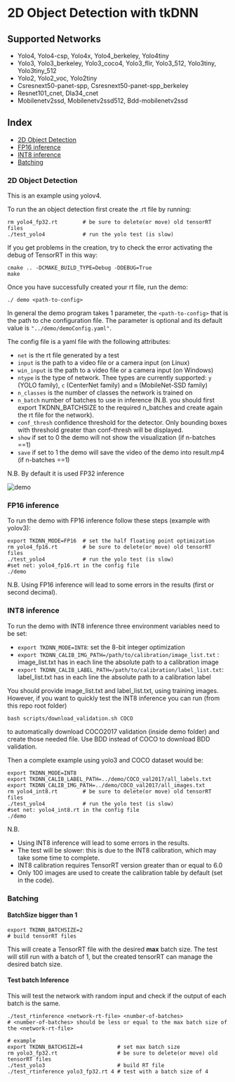 # 2D Object Detection with tkDNN

## Supported Networks

* Yolo4, Yolo4-csp, Yolo4x, Yolo4_berkeley, Yolo4tiny
* Yolo3, Yolo3_berkeley, Yolo3_coco4, Yolo3_flir, Yolo3_512, Yolo3tiny, Yolo3tiny_512
* Yolo2, Yolo2_voc, Yolo2tiny
* Csresnext50-panet-spp, Csresnext50-panet-spp_berkeley
* Resnet101_cnet, Dla34_cnet
* Mobilenetv2ssd, Mobilenetv2ssd512, Bdd-mobilenetv2ssd

## Index

 - [2D Object Detection](#2d-object-detection)
 - [FP16 inference](#fp16-inference)
 - [INT8 inference](#int8-inference)
 - [Batching](#batching)

### 2D Object Detection
This is an example using yolov4.

To run the an object detection first create the .rt file by running:
```
rm yolo4_fp32.rt        # be sure to delete(or move) old tensorRT files
./test_yolo4            # run the yolo test (is slow)
```
If you get problems in the creation, try to check the error activating the debug of TensorRT in this way:
```
cmake .. -DCMAKE_BUILD_TYPE=Debug -DDEBUG=True
make
```

Once you have successfully created your rt file, run the demo:
```
./ demo <path-to-config>
```
In general the demo program takes 1 parameter, the ```<path-to-config>``` that is the path to che configuration file. The parameter is optional and its default value is ```"../demo/demoConfig.yaml"```.

The config file is a yaml file with the following attributes:
* ```net``` is the rt file generated by a test
* ```input``` is the path to a video file or a camera input  (on Linux)
* ```win_input``` is the path to a video file or a camera input  (on Windows)
* ```ntype``` is the type of network. Thee types are currently supported: ```y``` (YOLO family), ```c``` (CenterNet family) and ```m``` (MobileNet-SSD family)
* ```n_classes``` is the number of classes the network is trained on
* ```n_batch``` number of batches to use in inference (N.B. you should first export TKDNN_BATCHSIZE to the required n_batches and create again the rt file for the network).
* ```conf_thresh``` confidence threshold for the detector. Only bounding boxes with threshold greater than conf-thresh will be displayed.
* ```show``` if set to 0 the demo will not show the visualization (if n-batches ==1)
* ```save``` if set to 1 the demo will save the video of the demo into result.mp4 (if n-batches ==1)

N.B. By default it is used FP32 inference


![demo](https://user-images.githubusercontent.com/11562617/72547657-540e7800-388d-11ea-83c6-49dfea2a0607.gif)


### FP16 inference

To run the demo with FP16 inference follow these steps (example with yolov3):
```
export TKDNN_MODE=FP16  # set the half floating point optimization
rm yolo4_fp16.rt        # be sure to delete(or move) old tensorRT files
./test_yolo4            # run the yolo test (is slow)
#set net: yolo4_fp16.rt in the config file
./demo
```
N.B. Using FP16 inference will lead to some errors in the results (first or second decimal). 

### INT8 inference

To run the demo with INT8 inference three environment variables need to be set:

  * ```export TKDNN_MODE=INT8```: set the 8-bit integer optimization
  * ```export TKDNN_CALIB_IMG_PATH=/path/to/calibration/image_list.txt``` : image_list.txt has in each line the absolute path to a calibration image
  * ```export TKDNN_CALIB_LABEL_PATH=/path/to/calibration/label_list.txt```: label_list.txt has in each line the absolute path to a calibration label
  
You should provide image_list.txt and label_list.txt, using training images. However, if you want to quickly test the INT8 inference you can run (from this repo root folder)
```
bash scripts/download_validation.sh COCO
```
to automatically download COCO2017 validation (inside demo folder) and create those needed file. Use BDD instead of COCO to download BDD validation. 

Then a complete example using yolo3 and COCO dataset would be:
```
export TKDNN_MODE=INT8
export TKDNN_CALIB_LABEL_PATH=../demo/COCO_val2017/all_labels.txt
export TKDNN_CALIB_IMG_PATH=../demo/COCO_val2017/all_images.txt
rm yolo4_int8.rt        # be sure to delete(or move) old tensorRT files
./test_yolo4            # run the yolo test (is slow)
#set net: yolo4_int8.rt in the config file
./demo
```
N.B. 

 * Using INT8 inference will lead to some errors in the results. 
 * The test will be slower: this is due to the INT8 calibration, which may take some time to complete. 
 * INT8 calibration requires TensorRT version greater than or equal to 6.0
 * Only 100 images are used to create the calibration table by default (set in the code).

### Batching

#### BatchSize bigger than 1
```
export TKDNN_BATCHSIZE=2
# build tensorRT files
```
This will create a TensorRT file with the desired **max** batch size.
The test will still run with a batch of 1, but the created tensorRT can manage the desired batch size.

#### Test batch Inference
This will test the network with random input and check if the output of each batch is the same.
```
./test_rtinference <network-rt-file> <number-of-batches>
# <number-of-batches> should be less or equal to the max batch size of the <network-rt-file>

# example
export TKDNN_BATCHSIZE=4           # set max batch size
rm yolo3_fp32.rt                   # be sure to delete(or move) old tensorRT files
./test_yolo3                       # build RT file
./test_rtinference yolo3_fp32.rt 4 # test with a batch size of 4
```
